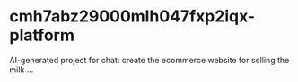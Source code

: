 # cmh7abz29000mlh047fxp2iqx-platform
AI-generated project for chat: create the ecommerce website for selling the milk ...
